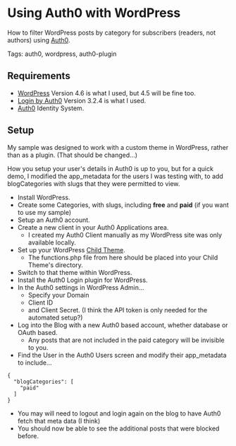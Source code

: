 # Using Auth0 with WordPress

How to filter WordPress posts by category for subscribers (readers, not authors) using [Auth0](https://auth0.com).

Tags: auth0, wordpress, auth0-plugin

## Requirements
* [WordPress](https://wordpress.org/) Version 4.6 is what I used, but 4.5 will be fine too.
* [Login by Auth0](https://wordpress.org/plugins/auth0/) Version 3.2.4 is what I used.  
* [Auth0](https://auth0.com) Identity System.

## Setup

My sample was designed to work with a custom theme in WordPress, rather than as a plugin.  (That should be changed...)

How you setup your user's details in Auth0 is up to you, but for a quick demo, I modified the app_metadata for the users I was testing with, to add blogCategories with slugs that they were permitted to view.

* Install WordPress.
* Create some Categories, with slugs, including __free__ and __paid__ (if you want to use my sample)
* Setup an Auth0 account.
* Create a new client in your Auth0 Applications area.
  * I created my Auth0 Client manually as my WordPress site was only available locally.
* Set up your WordPress [Child Theme](https://codex.wordpress.org/Child_Themes).
  * The functions.php file from here should be placed into your Child Theme's directory.
* Switch to that theme within WordPress.  
* Install the Auth0 Login plugin for WordPress.
* In the Auth0 settings in WordPress Admin...
  * Specify your Domain
  * Client ID
  * and Client Secret.  (I think the API token is only needed for the automated setup?)
* Log into the Blog with a new Auth0 based account, whether database or OAuth based.
  * Any posts that are not included in the paid category will be invisible to you.
* Find the User in the Auth0 Users screen and modify their app_metadata to include...
```
{
  "blogCategories": [
    "paid"
  ]
}
```
* You may will need to logout and login again on the blog to have Auth0 fetch that meta data (I think)
* You should now be able to see the additional posts that were blocked before.
